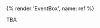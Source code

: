 {% render 'EventBox', name: ref %}

TBA

<!--

**QUESTION**

ANSWERS

:::Message{from=Claude}

SUMMARY

:::

-->
